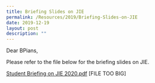 ```yaml
---
title: Briefing Slides on JIE
permalink: /Resources/2019/Briefing-Slides-on-JIE
date: 2019-12-19
layout: post
description: ""
---
```

Dear BPians,

  

Please refer to the file below for the briefing slides on JIE.

  

[Student Briefing on JIE 2020.pdf](https://www-bpghs-moe-edu-sg-admin.cwp.sg/qql/slot/u148/BPGHS%202019/Announcements%20&%20Updates/2019/Student%20Briefing%20on%20JIE%202020.pdf) [FILE TOO BIG]